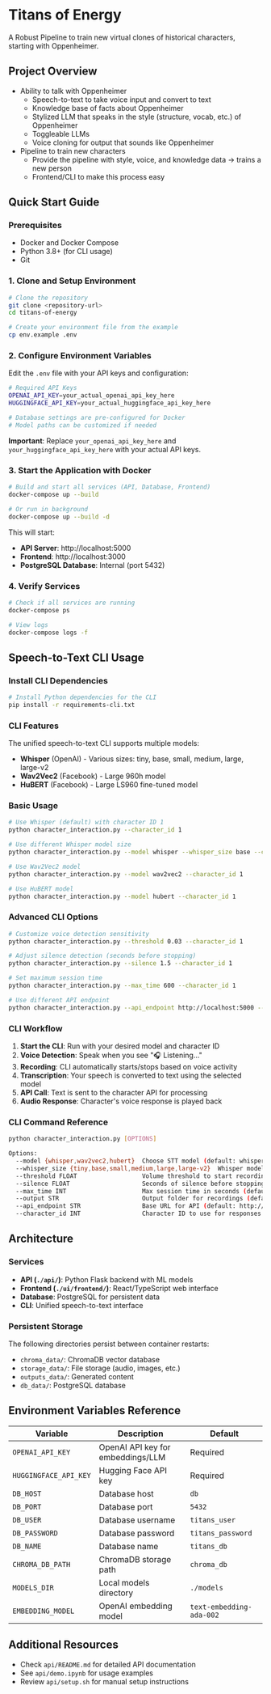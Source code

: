 # Titans of Energy

A Robust Pipeline to train new virtual clones of historical characters, starting with Oppenheimer.

## Project Overview

- Ability to talk with Oppenheimer
  - Speech-to-text to take voice input and convert to text
  - Knowledge base of facts about Oppenheimer
  - Stylized LLM that speaks in the style (structure, vocab, etc.) of Oppenheimer
  - Toggleable LLMs
  - Voice cloning for output that sounds like Oppenheimer
- Pipeline to train new characters
  - Provide the pipeline with style, voice, and knowledge data -> trains a new person
  - Frontend/CLI to make this process easy

## Quick Start Guide

### Prerequisites

- Docker and Docker Compose
- Python 3.8+ (for CLI usage)
- Git

### 1. Clone and Setup Environment

```bash
# Clone the repository
git clone <repository-url>
cd titans-of-energy

# Create your environment file from the example
cp env.example .env
```

### 2. Configure Environment Variables

Edit the `.env` file with your API keys and configuration:

```bash
# Required API Keys
OPENAI_API_KEY=your_actual_openai_api_key_here
HUGGINGFACE_API_KEY=your_actual_huggingface_api_key_here

# Database settings are pre-configured for Docker
# Model paths can be customized if needed
```

**Important**: Replace `your_openai_api_key_here` and `your_huggingface_api_key_here` with your actual API keys.

### 3. Start the Application with Docker

```bash
# Build and start all services (API, Database, Frontend)
docker-compose up --build

# Or run in background
docker-compose up --build -d
```

This will start:

- **API Server**: http://localhost:5000
- **Frontend**: http://localhost:3000
- **PostgreSQL Database**: Internal (port 5432)

### 4. Verify Services

```bash
# Check if all services are running
docker-compose ps

# View logs
docker-compose logs -f
```

## Speech-to-Text CLI Usage

### Install CLI Dependencies

```bash
# Install Python dependencies for the CLI
pip install -r requirements-cli.txt
```

### CLI Features

The unified speech-to-text CLI supports multiple models:

- **Whisper** (OpenAI) - Various sizes: tiny, base, small, medium, large, large-v2
- **Wav2Vec2** (Facebook) - Large 960h model
- **HuBERT** (Facebook) - Large LS960 fine-tuned model

### Basic Usage

```bash
# Use Whisper (default) with character ID 1
python character_interaction.py --character_id 1

# Use different Whisper model size
python character_interaction.py --model whisper --whisper_size base --character_id 1

# Use Wav2Vec2 model
python character_interaction.py --model wav2vec2 --character_id 1

# Use HuBERT model
python character_interaction.py --model hubert --character_id 1
```

### Advanced CLI Options

```bash
# Customize voice detection sensitivity
python character_interaction.py --threshold 0.03 --character_id 1

# Adjust silence detection (seconds before stopping)
python character_interaction.py --silence 1.5 --character_id 1

# Set maximum session time
python character_interaction.py --max_time 600 --character_id 1

# Use different API endpoint
python character_interaction.py --api_endpoint http://localhost:5000 --character_id 1
```

### CLI Workflow

1. **Start the CLI**: Run with your desired model and character ID
2. **Voice Detection**: Speak when you see "🎧 Listening..."
3. **Recording**: CLI automatically starts/stops based on voice activity
4. **Transcription**: Your speech is converted to text using the selected model
5. **API Call**: Text is sent to the character API for processing
6. **Audio Response**: Character's voice response is played back

### CLI Command Reference

```bash
python character_interaction.py [OPTIONS]

Options:
  --model {whisper,wav2vec2,hubert}  Choose STT model (default: whisper)
  --whisper_size {tiny,base,small,medium,large,large-v2}  Whisper model size
  --threshold FLOAT                  Volume threshold to start recording (default: 0.05)
  --silence FLOAT                    Seconds of silence before stopping (default: 2.0)
  --max_time INT                     Max session time in seconds (default: 300)
  --output STR                       Output folder for recordings (default: .)
  --api_endpoint STR                 Base URL for API (default: http://localhost:5000)
  --character_id INT                 Character ID to use for responses (required)
```

## Architecture

### Services

- **API (`./api/`)**: Python Flask backend with ML models
- **Frontend (`./ui/frontend/`)**: React/TypeScript web interface
- **Database**: PostgreSQL for persistent data
- **CLI**: Unified speech-to-text interface

### Persistent Storage

The following directories persist between container restarts:

- `chroma_data/`: ChromaDB vector database
- `storage_data/`: File storage (audio, images, etc.)
- `outputs_data/`: Generated content
- `db_data/`: PostgreSQL database

## Environment Variables Reference

| Variable              | Description                       | Default                  |
| --------------------- | --------------------------------- | ------------------------ |
| `OPENAI_API_KEY`      | OpenAI API key for embeddings/LLM | Required                 |
| `HUGGINGFACE_API_KEY` | Hugging Face API key              | Required                 |
| `DB_HOST`             | Database host                     | `db`                     |
| `DB_PORT`             | Database port                     | `5432`                   |
| `DB_USER`             | Database username                 | `titans_user`            |
| `DB_PASSWORD`         | Database password                 | `titans_password`        |
| `DB_NAME`             | Database name                     | `titans_db`              |
| `CHROMA_DB_PATH`      | ChromaDB storage path             | `chroma_db`              |
| `MODELS_DIR`          | Local models directory            | `./models`               |
| `EMBEDDING_MODEL`     | OpenAI embedding model            | `text-embedding-ada-002` |

## Additional Resources

- Check `api/README.md` for detailed API documentation
- See `api/demo.ipynb` for usage examples
- Review `api/setup.sh` for manual setup instructions

